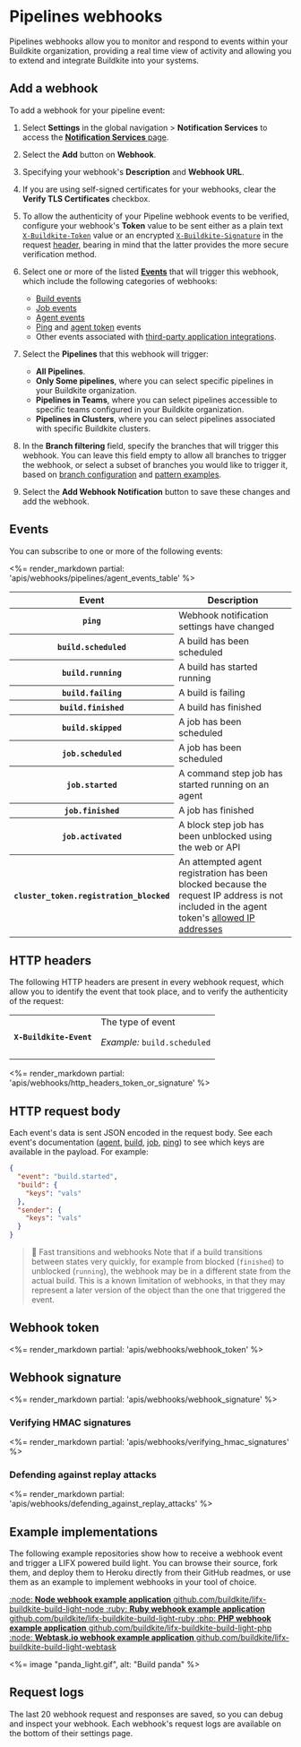 # Pipelines webhooks

Pipelines webhooks allow you to monitor and respond to events within your Buildkite organization, providing a real time view of activity and allowing you to extend and integrate Buildkite into your systems.

## Add a webhook

To add a webhook for your pipeline event:

1. Select **Settings** in the global navigation > **Notification Services** to access the [**Notification Services** page](https://buildkite.com/organizations/-/services).

1. Select the **Add** button on **Webhook**.

1. Specifying your webhook's **Description** and **Webhook URL**.

1. If you are using self-signed certificates for your webhooks, clear the **Verify TLS Certificates** checkbox.

1. To allow the authenticity of your Pipeline webhook events to be verified, configure your webhook's **Token** value to be sent either as a plain text [`X-Buildkite-Token`](#webhook-token) value or an encrypted [`X-Buildkite-Signature`](#webhook-signature) in the request [header](#http-headers), bearing in mind that the latter provides the more secure verification method.

1. Select one or more of the listed [**Events**](#events) that will trigger this webhook, which include the following categories of webhooks:
    * [Build events](/docs/apis/webhooks/pipelines/build-events)
    * [Job events](/docs/apis/webhooks/pipelines/job-events)
    * [Agent events](/docs/apis/webhooks/pipelines/agent-events)
    * [Ping](/docs/apis/webhooks/pipelines/ping-events) and [agent token](/docs/apis/webhooks/pipelines/agent-token-events) events
    * Other events associated with [third-party application integrations](/docs/apis/webhooks/pipelines/integrations).

1. Select the **Pipelines** that this webhook will trigger:
    * **All Pipelines**.
    * **Only Some pipelines**, where you can select specific pipelines in your Buildkite organization.
    * **Pipelines in Teams**, where you can select pipelines accessible to specific teams configured in your Buildkite organization.
    * **Pipelines in Clusters**, where you can select pipelines associated with specific Buildkite clusters.

1. In the **Branch filtering** field, specify the branches that will trigger this webhook. You can leave this field empty to allow all branches to trigger the webhook, or select a subset of branches you would like to trigger it, based on [branch configuration](/docs/pipelines/configure/workflows/branch-configuration) and [pattern examples](/docs/pipelines/configure/workflows/branch-configuration#branch-pattern-examples).

1. Select the **Add Webhook Notification** button to save these changes and add the webhook.

## Events

You can subscribe to one or more of the following events:

<table>
<thead>
  <tr><th>Event</th><th>Description</th></tr>
</thead>
<tbody>
  <tr><th><code>ping</code></th><td>Webhook notification settings have changed</td></tr>
  <tr><th><code>build.scheduled</code></th><td>A build has been scheduled</td></tr>
  <tr><th><code>build.running</code></th><td>A build has started running</td></tr>
  <tr><th><code>build.failing</code></th><td>A build is failing</td></tr>
  <tr><th><code>build.finished</code></th><td>A build has finished</td></tr>
  <tr><th><code>build.skipped</code></th><td>A job has been scheduled</td></tr>
  <tr><th><code>job.scheduled</code></th><td>A job has been scheduled</td></tr>
  <tr><th><code>job.started</code></th><td>A command step job has started running on an agent</td></tr>
  <tr><th><code>job.finished</code></th><td>A job has finished</td></tr>
  <tr><th><code>job.activated</code></th><td>A block step job has been unblocked using the web or API</td></tr>
  <%= render_markdown partial: 'apis/webhooks/pipelines/agent_events_table' %>
  <tr><th><code>cluster_token.registration_blocked</code></th><td>An attempted agent registration has been blocked because the request IP address is not included in the agent token's <a href="/docs/pipelines/clusters/manage-clusters#restrict-an-agent-tokens-access-by-ip-address">allowed IP addresses</a></td></tr>
</tbody>
</table>

## HTTP headers

The following HTTP headers are present in every webhook request, which allow you to identify the event that took place, and to verify the authenticity of the request:

<table>
<tbody>
  <tr><th><code>X-Buildkite-Event</code></th><td>The type of event<p class="Docs__api-param-eg"><em>Example:</em> <code>build.scheduled</code></p></td></tr>
</tbody>
</table>

<%= render_markdown partial: 'apis/webhooks/http_headers_token_or_signature' %>

## HTTP request body

Each event's data is sent JSON encoded in the request body. See each event's documentation ([agent](/docs/apis/webhooks/pipelines/agent-events), [build](/docs/apis/webhooks/pipelines/build-events#request-body-data), [job](/docs/apis/webhooks/pipelines/job-events), [ping](/docs/apis/webhooks/pipelines/ping-events)) to see which keys are available in the payload. For example:

```json
{
  "event": "build.started",
  "build": {
    "keys": "vals"
  },
  "sender": {
    "keys": "vals"
  }
}
```

> 🚧 Fast transitions and webhooks
> Note that if a build transitions between states very quickly, for example from blocked (<code>finished</code>) to unblocked (<code>running</code>), the webhook may be in a different state from the actual build. This is a known limitation of webhooks, in that they may represent a later version of the object than the one that triggered the event.

## Webhook token

<%= render_markdown partial: 'apis/webhooks/webhook_token' %>

## Webhook signature

<%= render_markdown partial: 'apis/webhooks/webhook_signature' %>

### Verifying HMAC signatures

<%= render_markdown partial: 'apis/webhooks/verifying_hmac_signatures' %>

### Defending against replay attacks

<%= render_markdown partial: 'apis/webhooks/defending_against_replay_attacks' %>

## Example implementations

The following example repositories show how to receive a webhook event and trigger a LIFX powered build light. You can browse their source, fork them, and deploy them to Heroku directly from their GitHub readmes, or use them as an example to implement webhooks in your tool of choice.

<a class="Docs__example-repo" href="https://github.com/buildkite/lifx-buildkite-build-light-node">
  <span class="icon">:node:</span>
  <span class="detail">
    <strong>Node webhook example application</strong>
    <span class="repo">github.com/buildkite/lifx-buildkite-build-light-node</span>
  </span>
</a>

<a class="Docs__example-repo" href="https://github.com/buildkite/lifx-buildkite-build-light-ruby">
  <span class="icon">:ruby:</span>
  <span class="detail">
    <strong>Ruby webhook example application</strong>
    <span class="repo">github.com/buildkite/lifx-buildkite-build-light-ruby</span>
  </span>
</a>

<a class="Docs__example-repo" href="https://github.com/buildkite/lifx-buildkite-build-light-php">
  <span class="icon">:php:</span>
  <span class="detail">
    <strong>PHP webhook example application</strong>
    <span class="repo">github.com/buildkite/lifx-buildkite-build-light-php</span>
  </span>
</a>

<a class="Docs__example-repo" href="https://github.com/buildkite/lifx-buildkite-build-light-webtask">
  <span class="icon">:node:</span>
  <span class="detail">
    <strong>Webtask.io webhook example application</strong>
    <span class="repo">github.com/buildkite/lifx-buildkite-build-light-webtask</span>
  </span>
</a>

<%= image "panda_light.gif", alt: "Build panda" %>

## Request logs

The last 20 webhook request and responses are saved, so you can debug and inspect your webhook. Each webhook's request logs are available on the bottom of their settings page.

